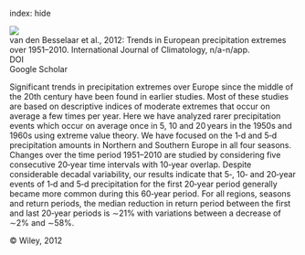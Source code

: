 index: hide

<div class="Citation">
    <div class="Citation-thumb CitationThumb-linked"  data-href="https://doi.org/10.1002/joc.3619">
      <img src="https://static.claimspace.cloud/climate-study-static/refs/thumbs/2/van_den_Besselaar_et_al_2012-thumb.png" />
    </div>

  <div class="Citation-body">
    <div class="Citation-text">van den Besselaar et al., 2012: Trends in European precipitation extremes over 1951–2010. <span class="Article-journal">International Journal of Climatology, </span><span class="Article-volume"></span>n/a-n/app.</div>
    <div class="Citation-links">
      <div class="CitationLink" data-href="https://doi.org/10.1002/joc.3619">
        <div class="CitationLink-icon CitationLink-Doi"></div>
        <div class="CitationLink-text">DOI</div>
      </div>
      <div class="CitationLink" data-href="https://scholar.google.com/scholar?q=10.1002/joc.3619">
        <div class="CitationLink-icon CitationLink-Scholar"></div>
        <div class="CitationLink-text">Google Scholar</div>
      </div>
    </div>
  </div>
</div>

Significant trends in precipitation extremes over Europe since the middle of the 20th century have been found in earlier studies. Most of these studies are based on descriptive indices of moderate extremes that occur on average a few times per year. Here we have analyzed rarer precipitation events which occur on average once in 5, 10 and 20 years in the 1950s and 1960s using extreme value theory. We have focused on the 1‐d and 5‐d precipitation amounts in Northern and Southern Europe in all four seasons. Changes over the time period 1951–2010 are studied by considering five consecutive 20‐year time intervals with 10‐year overlap. Despite considerable decadal variability, our results indicate that 5‐, 10‐ and 20‐year events of 1‐d and 5‐d precipitation for the first 20‐year period generally became more common during this 60‐year period. For all regions, seasons and return periods, the median reduction in return period between the first and last 20‐year periods is ∼21% with variations between a decrease of ∼2% and ∼58%.

<div class="Citation-copy">
&copy; Wiley, 2012
</div>